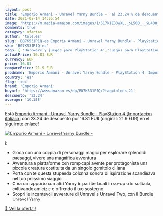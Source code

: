 ```yaml
---
layout: post
title: 'Emporio Armani - Unravel Yarny Bundle -  al 23.24 % de descuento'
date: 2021-08-14 14:36:54
image: 'https://m.media-amazon.com/images/I/517kIEB3wXL._SL500_._SL400_.jpg'
comments: true
category: ofertas
author: 'tole.es'
slug: 'B07K531P1Q-es Emporio Armani - Unravel Yarny Bundle - PlayStation 4...'
sku: 'B07K531P1Q-es'
tags: [ 'Hardware y juegos para PlayStation 4','Juegos para PlayStation 4','Videojuegos','emporio armani','playstation', ]
actualPrice: 16.81 EUR
currency: EUR
price: 16.81
comparePrice: 21.9 EUR
prodname: 'Emporio Armani - Unravel Yarny Bundle - PlayStation 4 [Importación italiana]'
country: 'es'
flag: '🇪🇸'
brand: 'Emporio Armani'
buyurl: 'https://www.amazon.es/dp/B07K531P1Q/?tag=tolees-21'
descuento: '23.24'
average: '19.155'
---
```


Está [Emporio Armani - Unravel Yarny Bundle - PlayStation 4 [Importación italiana]](https://www.amazon.es/dp/B07K531P1Q/?tag=tolees-21) con 23.24 de descuento por 16.81 EUR (original: 21.9 EUR) en el siguiente enlace!

[![Emporio Armani - Unravel Yarny Bundle - ](https://m.media-amazon.com/images/I/517kIEB3wXL._SL500_._SL400_.jpg)](https://www.amazon.es/dp/B07K531P1Q/?tag=tolees-21)

ℹ️:

- Gioca con una coppia di personaggi magici per esplorare splendidi paesaggi, vivere una magnifica avventura
- Avventura a piattaforme con rompicapi avente per protagonista una piccola creatura costituita da un singolo gomitolo di lana
- Porta con te questa stupenda colonna sonora di ispirazione scandinava nel tuo prossimo viaggio
- Crea un rapporto con altri Yarny in partite locali in co-op o in solitaria, coltivando amicizie e offrendo il tuo sostegno
- Scopri le incantevoli avventure di Unravel e Unravel Two, con il Bundle Unravel Yarny

[🛒 Ver la oferta!!](https://www.amazon.es/dp/B07K531P1Q/?tag=tolees-21)
